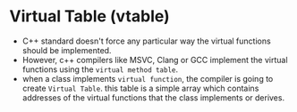 # Virtual Table (vtable)

- C++ standard doesn't force any particular way the virtual functions should be implemented.
- However, c++ compilers like MSVC, Clang or GCC implement the virtual functions using the `virtual method table`.
- when a class implements `virtual function`, the compiler is going to create `Virtual Table`. this table is a simple array which contains addresses of the virtual functions that the class implements or derives.  
